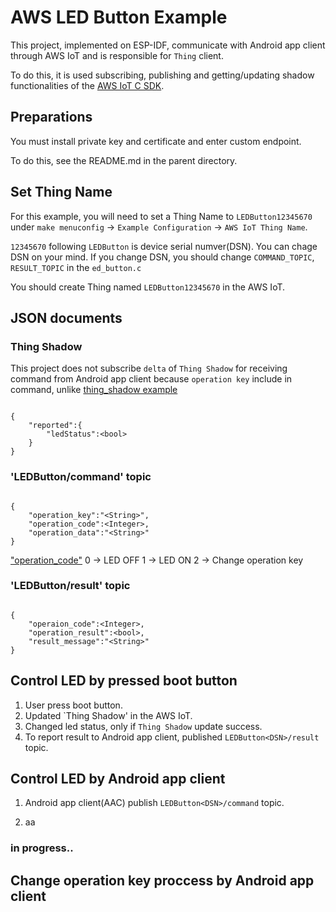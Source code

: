 # AWS LED Button Example

This project, implemented on ESP-IDF, communicate with Android app client through AWS IoT and is responsible for `Thing` client.

To do this, it is used subscribing, publishing and getting/updating shadow functionalities of the [AWS IoT C SDK](https://github.com/aws/aws-iot-device-sdk-embedded-C).

## Preparations

You must install private key and certificate and enter custom endpoint.

To do this, see the README.md in the parent directory.

## Set Thing Name

For this example, you will need to set a Thing Name to `LEDButton12345670` under `make menuconfig` -> `Example Configuration` -> `AWS IoT Thing Name`.

`12345670` following `LEDButton` is device serial numver(DSN). You can chage DSN on your mind. If you change DSN, you should change `COMMAND_TOPIC`, `RESULT_TOPIC` in the `ed_button.c`

You should create Thing named `LEDButton12345670` in the AWS IoT.

## JSON documents

### Thing Shadow

This project does not subscribe `delta` of `Thing Shadow` for receiving command from Android app client because `operation key` include in command, unlike [thing_shadow example](https://github.com/espressif/esp-idf/tree/master/examples/protocols/aws_iot/thing_shadow)

<pre><code>
{
	"reported":{
		"ledStatus":&#60;bool&#62;
	}
}
</code></pre>

### 'LEDButton<DSN>/command' topic

<pre><code>
{
	"operation_key":"&#60;String&#62",
	"operation_code":&#60Integer&#62,
	"operation_data":"&#60String&#62"
}
</code></pre>

<U>"operation_code"</U>
0 -> LED OFF
1 -> LED ON
2 -> Change operation key

### 'LEDButton<DSN>/result' topic

<pre><code>
{
	"operaion_code":&#60Integer&#62,
	"operation_result":&#60bool&#62,
	"result_message":"&#60String&#62"
}
</code></pre>

## Control LED by pressed boot button

1. User press boot button.  
2. Updated `Thing Shadow' in the AWS IoT.  
3. Changed led status, only if `Thing Shadow` update success.  
4. To report result to Android app client, published `LEDButton<DSN>/result` topic.

## Control LED by Android app client

1. Android app client(AAC) publish `LEDButton<DSN>/command` topic.

2. aa

### in progress..

## Change operation key proccess by Android app client